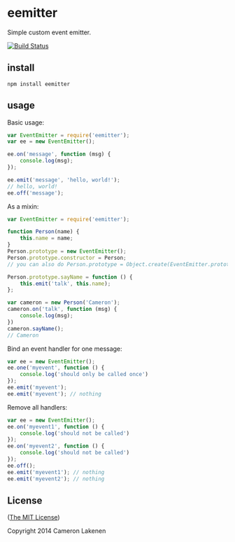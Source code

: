# eemitter

Simple custom event emitter.

[![Build Status](https://travis-ci.org/lakenen/eemitter.png?branch=master)](https://travis-ci.org/lakenen/eemitter)


## install

```
npm install eemitter
```


## usage

Basic usage:
```js
var EventEmitter = require('eemitter');
var ee = new EventEmitter();

ee.on('message', function (msg) {
    console.log(msg);
});

ee.emit('message', 'hello, world!');
// hello, world!
ee.off('message');
```

As a mixin:
```js
var EventEmitter = require('eemitter');

function Person(name) {
    this.name = name;
}
Person.prototype = new EventEmitter();
Person.prototype.constructor = Person;
// you can also do Person.prototype = Object.create(EventEmitter.prototype);

Person.prototype.sayName = function () {
    this.emit('talk', this.name);
};

var cameron = new Person('Cameron');
cameron.on('talk', function (msg) {
    console.log(msg);
})
cameron.sayName();
// Cameron

```

Bind an event handler for one message:
```js
var ee = new EventEmitter();
ee.one('myevent', function () {
    console.log('should only be called once')
});
ee.emit('myevent');
ee.emit('myevent'); // nothing
```

Remove all handlers:
```js
var ee = new EventEmitter();
ee.on('myevent1', function () {
    console.log('should not be called')
});
ee.on('myevent2', function () {
    console.log('should not be called')
});
ee.off();
ee.emit('myevent1'); // nothing
ee.emit('myevent2'); // nothing
```

## License

([The MIT License](LICENSE))

Copyright 2014 Cameron Lakenen
